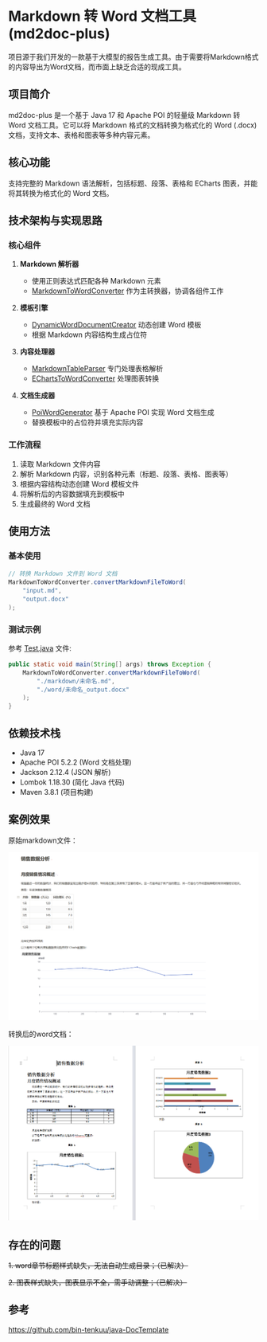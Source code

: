 # Markdown 转 Word 文档工具 (md2doc-plus)

项目源于我们开发的一款基于大模型的报告生成工具。由于需要将Markdown格式的内容导出为Word文档，而市面上缺乏合适的现成工具。

## 项目简介

md2doc-plus 是一个基于 Java 17 和 Apache POI 的轻量级 Markdown 转 Word 文档工具。它可以将 Markdown 格式的文档转换为格式化的 Word (.docx) 文档，支持文本、表格和图表等多种内容元素。

## 核心功能

支持完整的 Markdown 语法解析，包括标题、段落、表格和 ECharts 图表，并能将其转换为格式化的 Word 文档。

## 技术架构与实现思路

### 核心组件

1. **Markdown 解析器**
   - 使用正则表达式匹配各种 Markdown 元素
   - [MarkdownToWordConverter](src/main/java/cn/daydayup/dev/md2doc/MarkdownToWordConverter.java) 作为主转换器，协调各组件工作

2. **模板引擎**
   - [DynamicWordDocumentCreator](src/main/java/cn/daydayup/dev/md2doc/template/DynamicWordDocumentCreator.java) 动态创建 Word 模板
   - 根据 Markdown 内容结构生成占位符

3. **内容处理器**
   - [MarkdownTableParser](src/main/java/cn/daydayup/dev/md2doc/parse/MarkdownTableParser.java) 专门处理表格解析
   - [EChartsToWordConverter](src/main/java/cn/daydayup/dev/md2doc/template/EChartsToWordConverter.java) 处理图表转换

4. **文档生成器**
   - [PoiWordGenerator](src/main/java/cn/daydayup/dev/md2doc/generate/PoiWordGenerator.java) 基于 Apache POI 实现 Word 文档生成
   - 替换模板中的占位符并填充实际内容

### 工作流程

1. 读取 Markdown 文件内容
2. 解析 Markdown 内容，识别各种元素（标题、段落、表格、图表等）
3. 根据内容结构动态创建 Word 模板文件
4. 将解析后的内容数据填充到模板中
5. 生成最终的 Word 文档

## 使用方法

### 基本使用

```java
// 转换 Markdown 文件到 Word 文档
MarkdownToWordConverter.convertMarkdownFileToWord(
    "input.md", 
    "output.docx"
);
```

### 测试示例

参考 [Test.java](src/main/java/cn/daydayup/dev/md2doc/Test.java) 文件:

```java
public static void main(String[] args) throws Exception {
    MarkdownToWordConverter.convertMarkdownFileToWord(
        "./markdown/未命名.md",
        "./word/未命名_output.docx"
    );
}
```

## 依赖技术栈

- Java 17
- Apache POI 5.2.2 (Word 文档处理)
- Jackson 2.12.4 (JSON 解析)
- Lombok 1.18.30 (简化 Java 代码)
- Maven 3.8.1 (项目构建)

## 案例效果
原始markdown文件：

![img1.png](img/img1.png)

转换后的word文档：

![img2.png](img/img2.png)

## 存在的问题

~~1. word章节标题样式缺失，无法自动生成目录；（已解决）~~

~~2. 图表样式缺失，图表显示不全，需手动调整；（已解决）~~

## 参考
https://github.com/bin-tenkuu/java-DocTemplate